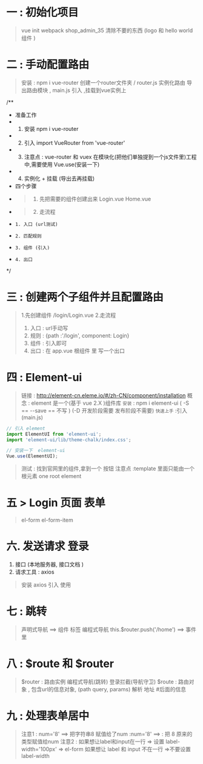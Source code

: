 #  一 : 初始化项目
> vue init webpack shop_admin_35
> 清除不要的东西 (logo 和 hello world 组件 )

# 二 : 手动配置路由
> 安装 : npm i vue-router
> 创建一个router文件夹 / router.js
> 实例化路由
> 导出路由模块 , main.js 引入 ,挂载到vue实例上
>
/**
 * 准备工作
 * 1. 安装 npm i vue-router
 * 2. 引入 import VueRouter from 'vue-router'
 * 3. 注意点 : vue-router 和 vuex 在模块化(把他们单独提到一个js文件里)工程中,需要使用 Vue.use(安装一下)
 * 4. 实例化 + 挂载 (导出去再挂载)
 * 四个步骤
 *   > 1. 先把需要的组件创建出来 Login.vue  Home.vue
 *   > 2. 走流程
 *     1. 入口 (url测试)
 *     2. 匹配规则
 *     3. 组件 (引入)
 *     4. 出口
 */

# 三 : 创建两个子组件并且配置路由
> 1.先创建组件   /login/Login.vue
> 2.走流程
  > 1. 入口 : url手动写
  > 2. 规则 : {path :'/login', component: Login}
  > 3. 组件 : 引入即可
  > 4. 出口 : 在 app.vue 根组件 里 写一个出口

# 四 : Element-ui
> 链接 : http://element-cn.eleme.io/#/zh-CN/component/installation
> 概念 : element 是一个(基于 vue 2.X  )组件库
> `安装` : npm i element-ui     ( -S == --save == 不写 )  (-D 开发阶段需要 发布阶段不需要)
> `快速上手` :引入(main.js)
```js
// 引入 element
import ElementUI from 'element-ui';
import 'element-ui/lib/theme-chalk/index.css';

// 安装一下  element-ui
Vue.use(ElementUI);
```

> 测试 : 找到官网里的组件,拿到一个 按钮
> 注意点 :template 里面只能由一个根元素  one root element

# 五 > Login 页面 表单
> el-form
> el-form-item

# 六.  发送请求 登录
1. 接口 (本地服务器, 接口文档 )
2. 请求工具 : axios
  > 安装 axios
  > 引入
  > 使用

# 七 : 跳转
> 声明式导航 <router-link to='/home'><router-link>   ==> 组件 标签
> 编程式导航  this.$router.push('/home')             ==> 事件里

# 八 : $route 和 $router
> $router : 路由实例  编程式导航(跳转)  登录拦截(导航守卫)
> $route  : 路由对象 , 包含url的信息对象, (path query, params)  解析 地址 #后面的信息

# 九 : 处理表单居中
>注意1 :
 num='8'  ==> 把字符串8 赋值给了num
 :num='8'  ==> : 把 8 原来的类型赋值给num
> 注意2 :
> 如果想让label和input在一行 => 设置 label-width='100px' => el-form
> 如果想让 label 和 input 不在一行   =>不要设置 label-width


